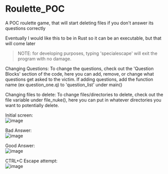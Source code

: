 # Roulette_POC
A POC roulette game, that will start deleting files if you don't answer its questions correctly <br>

Eventually I would like this to be in Rust so it can be an executable, but that will come later

> NOTE: for developing purposes, typing 'specialescape' will exit the program with no damage.

Changing Questions: To change the questions, check out the 'Question Blocks' section of the code, here you can add, remove, or change what
questions get asked to the victim. If adding questions, add the function name (ex question_one.q) to 'question_list' under main() <br>

Changing files to delete: To change files/directories to delete, check out the file variable under file_nuke(), here you can put in whatever directories 
you want to potentially delete. <br>

Initial screen:<br>
  ![image](https://user-images.githubusercontent.com/91687869/187047228-9819ab4a-f933-4e1a-9886-40fcb1886fff.png)

Bad Answer:<br>
  ![image](https://user-images.githubusercontent.com/91687869/187047248-8b507e0a-5a94-4ba5-bdde-062ab1ec57e5.png)

Good Answer:<br>
  ![image](https://user-images.githubusercontent.com/91687869/187047263-bffd3071-85a2-4ba9-ab5c-51cd9469dc14.png)

CTRL+C Escape attempt:<br>
  ![image](https://user-images.githubusercontent.com/91687869/187047283-c1cf7ecd-3a0e-4657-b1e6-848ce92f3224.png)
